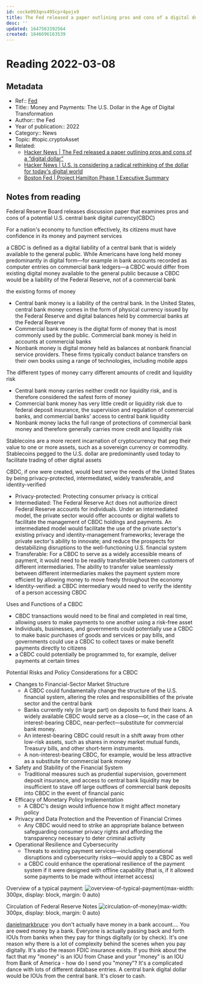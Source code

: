 ```yaml
---
id: cocke093qns495cpr4pojx9
title: The Fed released a paper outlining pros and cons of a digital dollar
desc: ''
updated: 1647563392564
created: 1646696163539
---
```

# Reading 2022-03-08

## Metadata

- Ref:: [Fed](https://www.federalreserve.gov/publications/january-2022-cbdc.htm)
- Title:: Money and Payments: The U.S. Dollar in the Age of Digital Transformation
- Author:: the Fed
- Year of publication:: 2022
- Category:: News 
- Topic: #topic.cryptoAsset
- Related: 
  - [Hacker News | 	The Fed released a paper outlining pros and cons of a “digital dollar”](https://news.ycombinator.com/item?id=30592684)
  - [Hacker News | 	U.S. is considering a radical rethinking of the dollar for today's digital world](https://news.ycombinator.com/item?id=30239803)
  - [Boston Fed | Project Hamilton Phase 1 Executive Summary](https://www.bostonfed.org/publications/one-time-pubs/project-hamilton-phase-1-executive-summary.aspx)

## Notes from reading

Federal Reserve Board releases discussion paper that examines pros and cons of a potential U.S. central bank digital currency(CBDC)

For a nation's economy to function effectively, its citizens must have confidence in its money and payment services

a CBDC is defined as a digital liability of a central bank that is widely available to the general public. While Americans have long held money predominantly in digital form—for example in bank accounts recorded as computer entries on commercial bank ledgers—a CBDC would differ from existing digital money available to the general public because a CBDC would be a liability of the Federal Reserve, not of a commercial bank

the existing forms of money
- Central bank money is a liability of the central bank. In the United States, central bank money comes in the form of physical currency issued by the Federal Reserve and digital balances held by commercial banks at the Federal Reserve
- Commercial bank money is the digital form of money that is most commonly used by the public. Commercial bank money is held in accounts at commercial banks
- Nonbank money is digital money held as balances at nonbank financial service providers. These firms typically conduct balance transfers on their own books using a range of technologies, including mobile apps

The different types of money carry different amounts of credit and liquidity risk
- Central bank money carries neither credit nor liquidity risk, and is therefore considered the safest form of money
- Commercial bank money has very little credit or liquidity risk due to federal deposit insurance, the supervision and regulation of commercial banks, and commercial banks' access to central bank liquidity
- Nonbank money lacks the full range of protections of commercial bank money and therefore generally carries more credit and liquidity risk

Stablecoins are a more recent incarnation of cryptocurrency that peg their value to one or more assets, such as a sovereign currency or commodity. Stablecoins pegged to the U.S. dollar are predominantly used today to facilitate trading of other digital assets

CBDC, if one were created, would best serve the needs of the United States by being privacy-protected, intermediated, widely transferable, and identity-verified
- Privacy-protected: Protecting consumer privacy is critical
- Intermediated: The Federal Reserve Act does not authorize direct Federal Reserve accounts for individuals. Under an intermediated model, the private sector would offer accounts or digital wallets to facilitate the management of CBDC holdings and payments. An intermediated model would facilitate the use of the private sector's existing privacy and identity-management frameworks; leverage the private sector's ability to innovate; and reduce the prospects for destabilizing disruptions to the well-functioning U.S. financial system
- Transferable: For a CBDC to serve as a widely accessible means of payment, it would need to be readily transferable between customers of different intermediaries. The ability to transfer value seamlessly between different intermediaries makes the payment system more efficient by allowing money to move freely throughout the economy
- Identity-verified: a CBDC intermediary would need to verify the identity of a person accessing CBDC

Uses and Functions of a CBDC
- CBDC transactions would need to be final and completed in real time, allowing users to make payments to one another using a risk-free asset
- Individuals, businesses, and governments could potentially use a CBDC to make basic purchases of goods and services or pay bills, and governments could use a CBDC to collect taxes or make benefit payments directly to citizens
- a CBDC could potentially be programmed to, for example, deliver payments at certain times

Potential Risks and Policy Considerations for a CBDC
- Changes to Financial-Sector Market Structure
  - A CBDC could fundamentally change the structure of the U.S. financial system, altering the roles and responsibilities of the private sector and the central bank
  - Banks currently rely (in large part) on deposits to fund their loans. A widely available CBDC would serve as a close—or, in the case of an interest-bearing CBDC, near-perfect—substitute for commercial bank money. 
  - An interest-bearing CBDC could result in a shift away from other low-risk assets, such as shares in money market mutual funds, Treasury bills, and other short-term instruments.
  - A non-interest-bearing CBDC, for example, would be less attractive as a substitute for commercial bank money
- Safety and Stability of the Financial System
  - Traditional measures such as prudential supervision, government deposit insurance, and access to central bank liquidity may be insufficient to stave off large outflows of commercial bank deposits into CBDC in the event of financial panic
- Efficacy of Monetary Policy Implementation
  - A CBDC's design would influence how it might affect monetary policy
- Privacy and Data Protection and the Prevention of Financial Crimes
  - Any CBDC would need to strike an appropriate balance between safeguarding consumer privacy rights and affording the transparency necessary to deter criminal activity
- Operational Resilience and Cybersecurity
  - Threats to existing payment services—including operational disruptions and cybersecurity risks—would apply to a CBDC as well
  - a CBDC could enhance the operational resilience of the payment system if it were designed with offline capability (that is, if it allowed some payments to be made without internet access)

Overview of a typical payment:
![overview-of-typical-payment](https://www.federalreserve.gov/publications/images/DigitalCurrency_Infographics_FigureC1.svg){max-width: 300px, display: block, margin: 0 auto}

Circulation of Federal Reserve Notes
![circulation-of-money](https://www.federalreserve.gov/publications/images/DigitalCurrency_Infographics_FigureC2.svg){max-width: 300px, display: block, margin: 0 auto}

[danielmarkbruce](https://news.ycombinator.com/item?id=30593102):
you don't actually have money in a bank account.... You are owed money by a bank. Everyone is actually passing back and forth IOUs from banks when they pay for things digitally (or by check). It's one reason why there is a lot of complexity behind the scenes when you pay digitally. It's also the reason FDIC insurance exists. If you think about the fact that my "money" is an IOU from Chase and your "money" is an IOU from Bank of America - how do I send you "money"? It's a complicated dance with lots of different database entries.
A central bank digital dollar would be IOUs from the central bank. It's closer to cash.